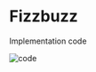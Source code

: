 # Fizzbuzz

Implementation code

![code](https://user-images.githubusercontent.com/9499562/232139152-048dcaca-52b2-4b06-855b-3163ad7897d6.png)
